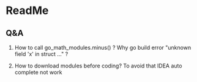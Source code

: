 # ReadMe

## Q&A
1. How to call  go_math_modules.minus() ? Why go build error "unknown field  'x' in struct ..." ?

2. How to download modules before coding? To avoid that IDEA auto complete not work

